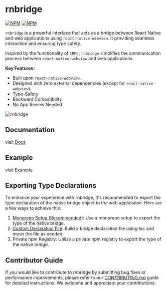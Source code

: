 # rnbridge

[![NPM](https://img.shields.io/npm/v/%40rnbridge%2Fnative/latest?label=%40rnbridge%2Fnative)](https://www.npmjs.com/package/@rnbridge/native)
[![NPM](https://img.shields.io/npm/v/%40rnbridge%2Fweb/latest?label=%40rnbridge%2Fweb)](https://www.npmjs.com/package/@rnbridge/web)

`rnbridge` is a powerful interface that acts as a bridge between React Native and web applications using `react-native-webview`. It providing seamless interaction and ensuring type safety.

Inspired by the functionality of `tRPC`, `rnbridge` simplifies the communication process between `react-native-webview` and web applications.

**Key Features:**
- Built upon `react-native-webview`.
- Designed with zero external dependencies (except for `react-native-webview`).
- Type-Safety
- Backward Compatibility
- No App Review Needed

![rnbridge](https://github.com/gronxb/rnbridge/assets/41789633/a93e6439-f410-42ac-bc4b-b8f32213a537)


## Documentation
visit [Docs](https://gronxb.github.io/rnbridge)

## Example
visit [Example](https://github.com/gronxb/rnbridge-example)

## Exporting Type Declarations
To enhance your experience with rnbridge, it's recommended to export the type declaration of the native bridge object to the web application. Here are a few ways to achieve this:

1. [Monorepo Setup (Recommended)](https://gronxb.github.io/rnbridge/exporting-type-declarations/mono-repository): Use a monorepo setup to export the type of the native bridge.
2. [Custom Declaration File](https://gronxb.github.io/rnbridge/exporting-type-declarations/multi-repository): Build a bridge declaration file using tsc and move the file as needed.
3. Private npm Registry: Utilize a private npm registry to export the type of the native bridge.


## Contributor Guide

If you would like to contribute to rnbridge by submitting bug fixes or performance improvements, please refer to our [CONTRIBUTING.md](https://github.com/brandazine/rnbridge/blob/main/CONTRIBUTING.md) guide for detailed instructions. We welcome and appreciate your contributions.
